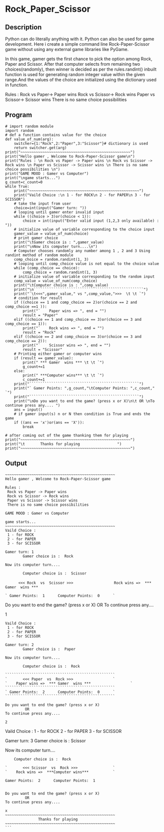 # Rock_Paper_Scissor
## Description
Python can do literally anything with it. Python can also be used for game development. Here i create a simple command line Rock-Paper-Scissor game without using any external game libraries like PyGame.

In this game, gamer gets the first chance to pick the option among Rock, Paper and Scissor. After that computer selects from remaining two choices(randomly), then winner is decided as per the rules.randint() inbuilt function is used for generating random integer value within the given range.And the values of the choice are initialized using the dictionary used in function.

Rules :
Rock vs Paper-> Paper wins
Rock vs Scissor-> Rock wins
Paper vs Scissor-> Scissor wins
There is no same choice possibilities 

## Program
```
# import random module 
import random 
# def a function contains value for the choice 
def value_of_num(arg):
    switcher={1:"Rock",2:"Paper",3:"Scissor"}# dictionary is used
    return switcher.get(arg)
print("~~~~~~~~~~~~~~~~~~~~~~~~~~~~~~~~~~~~~~~~~~~~~~~~~~")
print("Hello gamer , Welcome to Rock-Paper-Scissor game\n")
print("Rules : \n Rock vs Paper -> Paper wins \n Rock vs Scissor -> Rock wins \n Paper vs Scissor -> Scissor wins \n There is no same choice possibilities \n") 
print("GAME MOOD : Gamer vs Computer")
print("\ngame starts...")
g_count=c_count=0
while True:
    print("~~~~~~~~~~~~~~~~~~~~~~~~~~~~~~~~~~~~~~~~~~~~~~~~~~")
    print("Vaild Choice :\n 1 - for ROCK\n 2 - for PAPER\n 3 - for SCISSOR")
    # take the input from user 
    choice=int(input("Gamer turn: "))
    # looping until gamer enter invalid input 
    while ((choice > 3)or(choice < 1)): 
        choice = int(input("Enter valid input (1,2,3 only available) : ")) 
    # initialize value of variable corresponding to the choice input 
    gamer_value = value_of_num(choice)
    # print gamer choice  
    print("\tGamer choice is : ",gamer_value) 
    print("\nNow its computer turn....\n") 
    # Computer chooses randomly any number among 1 , 2 and 3 Using randint method of random module 
    comp_choice = random.randint(1, 3)   
    # looping until comp_choice value is not equal to the choice value 
    while (comp_choice == choice): 
        comp_choice = random.randint(1, 3) 
    # initialize value of variable corresponding to the random input 
    comp_value = value_of_num(comp_choice)
    print("\tComputer choice is : ",comp_value)
    print("\n``````````````````````````````````````````````````")
    print("`\t<<<",gamer_value," vs ",comp_value,">>>  \t \t `") 
    # condition for result
    if ((choice == 1 and comp_choice == 2)or(choice == 2 and comp_choice ==1 )): 
        print("`    Paper wins => ", end = "") 
        result = "Paper"
    elif ((choice == 1 and comp_choice == 3)or(choice == 3 and comp_choice == 1)): 
        print("`    Rock wins => ", end = "") 
        result = "Rock"
    elif ((choice == 2 and comp_choice == 3)or(choice == 3 and comp_choice == 2)):
        print("`    Scissor wins => ", end = "") 
        result = "Scissor"
    # Printing either gamer or computer wins 
    if (result == gamer_value):
        print(" *** Gamer  wins *** \t \t `") 
        g_count+=1
    else: 
        print(" ***Computer wins*** \t \t `")
        c_count+=1
    print("``````````````````````````````````````````````````")      
    print("` Gamer Points: ",g_count,"\tComputer Points: ",c_count,"     `")
    print("``````````````````````````````````````````````````")
    print("\nDo you want to end the game? (press x or X)\n\t OR \nTo continue press any.... ") 
    ans = input()
    # if gamer input(s) n or N then condition is True and ends the game 
    if ((ans == 'x')or(ans == 'X')): 
        break
      
# after coming out of the game thanking them for playing
print("~~~~~~~~~~~~~~~~~~~~~~~~~~~~~~~~~~~~~~~~~~~~~~~~~~")
print("\t       Thanks for playing                 ")
print("~~~~~~~~~~~~~~~~~~~~~~~~~~~~~~~~~~~~~~~~~~~~~~~~~~")
```

## Output
```
~~~~~~~~~~~~~~~~~~~~~~~~~~~~~~~~~~~~~~~~~~~~~~~~~~
Hello gamer , Welcome to Rock-Paper-Scissor game

Rules : 
 Rock vs Paper -> Paper wins 
 Rock vs Scissor -> Rock wins 
 Paper vs Scissor -> Scissor wins 
 There is no same choice possibilities 

GAME MOOD : Gamer vs Computer

game starts...
~~~~~~~~~~~~~~~~~~~~~~~~~~~~~~~~~~~~~~~~~~~~~~~~~~
Vaild Choice :
 1 - for ROCK
 2 - for PAPER
 3 - for SCISSOR

Gamer turn: 1
        Gamer choice is :  Rock

Now its computer turn....

        Computer choice is :  Scissor

``````````````````````````````````````````````````
`       <<< Rock  vs  Scissor >>>                `
`    Rock wins =>  *** Gamer  wins ***           `
``````````````````````````````````````````````````
` Gamer Points:  1      Computer Points:  0      `
``````````````````````````````````````````````````

Do you want to end the game? (press x or X)
         OR 
To continue press any.... 

1
~~~~~~~~~~~~~~~~~~~~~~~~~~~~~~~~~~~~~~~~~~~~~~~~~~
Vaild Choice :
 1 - for ROCK
 2 - for PAPER
 3 - for SCISSOR

Gamer turn: 2
        Gamer choice is :  Paper

Now its computer turn....

        Computer choice is :  Rock

``````````````````````````````````````````````````
`       <<< Paper  vs  Rock >>>                  `
`    Paper wins =>  *** Gamer  wins ***                  `
``````````````````````````````````````````````````
` Gamer Points:  2      Computer Points:  0      `
``````````````````````````````````````````````````

Do you want to end the game? (press x or X)
         OR 
To continue press any.... 

2
~~~~~~~~~~~~~~~~~~~~~~~~~~~~~~~~~~~~~~~~~~~~~~~~~~
Vaild Choice :
 1 - for ROCK
 2 - for PAPER
 3 - for SCISSOR

Gamer turn: 3
        Gamer choice is :  Scissor

Now its computer turn....

        Computer choice is :  Rock

``````````````````````````````````````````````````
`       <<< Scissor  vs  Rock >>>                `
`    Rock wins =>  ***Computer wins***           `
``````````````````````````````````````````````````
` Gamer Points:  2      Computer Points:  1      `
``````````````````````````````````````````````````

Do you want to end the game? (press x or X)
         OR 
To continue press any.... 

x
~~~~~~~~~~~~~~~~~~~~~~~~~~~~~~~~~~~~~~~~~~~~~~~~~~
               Thanks for playing                 
~~~~~~~~~~~~~~~~~~~~~~~~~~~~~~~~~~~~~~~~~~~~~~~~~~
```
